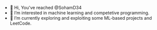 - 👋 Hi, You've reached @SohamD34
- 👀 I’m interested in machine learning and competetive programming.
- 🌱 I’m currently exploring and exploiting some ML-based projects and LeetCode.
